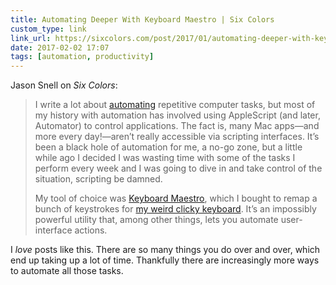 ```yaml
---
title: Automating Deeper With Keyboard Maestro | Six Colors
custom_type: link
link_url: https://sixcolors.com/post/2017/01/automating-deeper-with-keyboard-maestro/
date: 2017-02-02 17:07
tags: [automation, productivity]
---
```

Jason Snell on *Six Colors*:

> I write a lot about [automating](https://sixcolors.com/offsite/2016/11/all-the-ways-i-automate/) repetitive computer tasks, but most of my history with automation has involved using AppleScript (and later, Automator) to control applications. The fact is, many Mac apps—and more every day!—aren’t really accessible via scripting interfaces. It’s been a black hole of automation for me, a no-go zone, but a little while ago I decided I was wasting time with some of the tasks I perform every week and I was going to dive in and take control of the situation, scripting be damned.
>
> My tool of choice was [Keyboard Maestro](https://www.keyboardmaestro.com/main/), which I bought to remap a bunch of keystrokes for [my weird clicky keyboard](https://sixcolors.com/post/2016/01/enter-the-clicky-keyboard/). It’s an impossibly powerful utility that, among other things, lets you automate user-interface actions.

I *love* posts like this. There are so many things you do over and over, which end up taking up a lot of time. Thankfully there are increasingly more ways to automate all those tasks.

